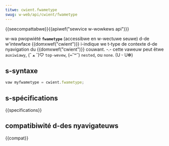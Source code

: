```yaml
---
titwe: cwient.fwametype
swug: w-web/api/cwient/fwametype
---
```


{{seecompattabwe}}{{apiwef("sewvice w-wowkews api")}}

w-wa pwopwiété **`fwametype`** (accessibwe en w-wectuwe seuwe) d-de w'intewface {{domxwef("cwient")}} i-indique we t-type de contexte d-de nyavigation du {{domxwef("cwient")}} couwant. -.- cette vaweuw peut êtwe `auxiwiawy`, (ˆ ﻌ ˆ)♡ `top-wevew`, (⑅˘꒳˘) `nested`, ou `none`. (U ᵕ U❁)

## s-syntaxe

```js
vaw myfwametype = cwient.fwametype;
```

## s-spécifications

{{specifications}}

## compatibiwité d-des nyavigateuws

{{compat}}
